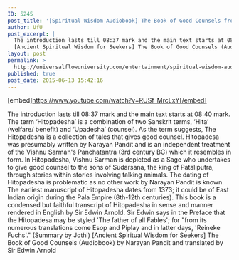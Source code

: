```yaml
---
ID: 5245
post_title: '[Spiritual Wisdom Audiobook] The Book of Good Counsels from the Sanskrit Text Hitopadesa'
author: UfU
post_excerpt: |
  The introduction lasts till 08:37 mark and the main text starts at 08:40 mark. The term ‘Hitopadesha’ is a combination of two Sanskrit terms, ‘Hita’ (welfare/ benefit) and ‘Upadesha’ (counsel). As the term suggests, The Hitopadesha is a collection of tales that gives good counsel. Hitopadesa was presumably written by Narayan Pandit and is an independent treatment of the Vishnu Sarman's Panchatantra (3rd century BC) which it resembles in form. In Hitopadesha, Vishnu Sarman is depicted as a Sage who undertakes to give good counsel to the sons of Sudarsana, the king of Pataliputra, through stories within stories involving talking animals. The dating of Hitopadesha is problematic as no other work by Narayan Pandit is known. The earliest manuscript of Hitopadesha dates from 1373; it could be of East Indian origin during the Pala Empire (8th-12th centuries). This book is a condensed but faithful transcript of Hitopadesha in sense and manner rendered in English by Sir Edwin Arnold. Sir Edwin says in the Preface that the Hitopadesa may be styled 'The father of all Fables'; for "from its numerous translations come Esop and Piplay and in latter days, 'Reineke Fuchs'." (Summary by Jothi)
  [Ancient Spiritual Wisdom for Seekers] The Book of Good Counsels (Audiobook) by Narayan Pandit and translated by Sir Edwin Arnold
layout: post
permalink: >
  http://universalflowuniversity.com/entertainment/spiritual-wisdom-audiobook-the-book-of-good-counsels-from-the-sanskrit-text-hitopadesa/
published: true
post_date: 2015-06-13 15:42:16
---
```

[embed]https://www.youtube.com/watch?v=RUSf_MrcLxY[/embed]<br>
<p>The introduction lasts till 08:37 mark and the main text starts at 08:40 mark. The term ‘Hitopadesha’ is a combination of two Sanskrit terms, ‘Hita’ (welfare/ benefit) and ‘Upadesha’ (counsel). As the term suggests, The Hitopadesha is a collection of tales that gives good counsel. Hitopadesa was presumably written by Narayan Pandit and is an independent treatment of the Vishnu Sarman's Panchatantra (3rd century BC) which it resembles in form. In Hitopadesha, Vishnu Sarman is depicted as a Sage who undertakes to give good counsel to the sons of Sudarsana, the king of Pataliputra, through stories within stories involving talking animals. The dating of Hitopadesha is problematic as no other work by Narayan Pandit is known. The earliest manuscript of Hitopadesha dates from 1373; it could be of East Indian origin during the Pala Empire (8th-12th centuries). This book is a condensed but faithful transcript of Hitopadesha in sense and manner rendered in English by Sir Edwin Arnold. Sir Edwin says in the Preface that the Hitopadesa may be styled 'The father of all Fables'; for "from its numerous translations come Esop and Piplay and in latter days, 'Reineke Fuchs'." (Summary by Jothi)
[Ancient Spiritual Wisdom for Seekers] The Book of Good Counsels (Audiobook) by Narayan Pandit and translated by Sir Edwin Arnold</p>
